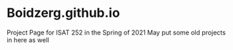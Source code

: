 # Boidzerg.github.io
Project Page for ISAT 252 in the Spring of 2021
May put some old projects in here as well
